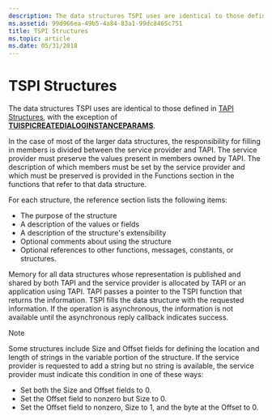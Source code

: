 ```yaml
---
description: The data structures TSPI uses are identical to those defined in TAPI Structures, with the exception of TUISPICREATEDIALOGINSTANCEPARAMS.
ms.assetid: 99d966ea-49b5-4a84-83a1-99dc8465c751
title: TSPI Structures
ms.topic: article
ms.date: 05/31/2018
---
```


# TSPI Structures

The data structures TSPI uses are identical to those defined in [TAPI Structures](./tapi-structures.md), with the exception of [**TUISPICREATEDIALOGINSTANCEPARAMS**](/windows/win32/api/tspi/ns-tspi-tuispicreatedialoginstanceparams).

In the case of most of the larger data structures, the responsibility for filling in members is divided between the service provider and TAPI. The service provider must preserve the values present in members owned by TAPI. The description of which members must be set by the service provider and which must be preserved is provided in the Functions section in the functions that refer to that data structure.

For each structure, the reference section lists the following items:

-   The purpose of the structure
-   A description of the values or fields
-   A description of the structure's extensibility
-   Optional comments about using the structure
-   Optional references to other functions, messages, constants, or structures.

Memory for all data structures whose representation is published and shared by both TAPI and the service provider is allocated by TAPI or an application using TAPI. TAPI passes a pointer to the TSPI function that returns the information. TSPI fills the data structure with the requested information. If the operation is asynchronous, the information is not available until the asynchronous reply callback indicates success.

> [!Note]  
> Some structures include Size and Offset fields for defining the location and length of strings in the variable portion of the structure. If the service provider is requested to add a string but no string is available, the service provider must indicate this condition in one of these ways:
>
> -   Set both the Size and Offset fields to 0.
> -   Set the Offset field to nonzero but Size to 0.
> -   Set the Offset field to nonzero, Size to 1, and the byte at the Offset to 0.

 

 

 
